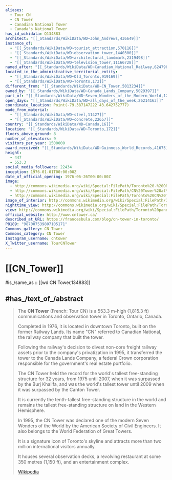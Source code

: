 ```yaml
---
aliases:
  - Tour CN
  - CN Tower
  - Canadian National Tower
  - Canada's National Tower
has_id_wikidata: Q134883
architect: "[[_Standards/WikiData/WD~John_Andrews,436649]]"
instance_of:
  - "[[_Standards/WikiData/WD~tourist_attraction,570116]]"
  - "[[_Standards/WikiData/WD~observation_tower,1440300]]"
  - "[[_Standards/WikiData/WD~architectural_landmark,2319498]]"
  - "[[_Standards/WikiData/WD~television_tower,11166728]]"
named_after: "[[_Standards/WikiData/WD~Canadian_National_Railway,624798]]"
located_in_the_administrative_territorial_entity:
  - "[[_Standards/WikiData/WD~Old_Toronto,919169]]"
  - "[[_Standards/WikiData/WD~Toronto,172]]"
different_from: "[[_Standards/WikiData/WD~CN_Tower,5013234]]"
owned_by: "[[_Standards/WikiData/WD~Canada_Lands_Company,5029397]]"
part_of: "[[_Standards/WikiData/WD~Seven_Wonders_of_the_Modern_World,12800832]]"
open_days: "[[_Standards/WikiData/WD~all_days_of_the_week,26214163]]"
coordinate_location: Point(-79.387147222 43.642752777)
made_from_material:
  - "[[_Standards/WikiData/WD~steel,11427]]"
  - "[[_Standards/WikiData/WD~concrete,22657]]"
country: "[[_Standards/WikiData/WD~Canada,16]]"
location: "[[_Standards/WikiData/WD~Toronto,172]]"
floors_above_ground: 8
number_of_elevators: 9
visitors_per_year: 1500000
award_received: "[[_Standards/WikiData/WD~Guinness_World_Records,41675]]"
height:
  - 447
  - 553.3
social_media_followers: 22434
inception: 1976-01-01T00:00:00Z
date_of_official_opening: 1976-06-26T00:00:00Z
image:
  - http://commons.wikimedia.org/wiki/Special:FilePath/Toronto%20-%20ON%20-%20Toronto%20Harbourfront7.jpg
  - http://commons.wikimedia.org/wiki/Special:FilePath/CN%20Tower%20at%20Toronto%2004.jpg
  - http://commons.wikimedia.org/wiki/Special:FilePath/Toronto%20CN%20Tower%20%2810727811685%29.jpg
image_of_interior: http://commons.wikimedia.org/wiki/Special:FilePath/Inside%20360%20Restaurant%20%282%29%20%2822976554285%29.jpg
nighttime_view: http://commons.wikimedia.org/wiki/Special:FilePath/Toronto%20-%20ON%20-%20CN%20Tower%20bei%20Nacht2.jpg
view: http://commons.wikimedia.org/wiki/Special:FilePath/Toronto%20panorama.jpg
official_website: http://www.cntower.ca/
described_at_URL: https://francesbula.com/blog/cn-tower-in-toronto/
P8189: "987007539807105171"
Commons_gallery: CN Tower
Commons_category: CN Tower
Instagram_username: cntower
X_Twitter_username: TourCNTower
---
```


# [[CN_Tower]] 

#is_/same_as :: [[wd CN Tower,134883]]

## #has_/text_of_/abstract 

> The **CN Tower** (French: Tour CN) is a 553.3 m-high (1,815.3 ft) communications 
> and observation tower in Toronto, Ontario, Canada. 
> 
> Completed in 1976, it is located in downtown Toronto, built on the former Railway Lands. 
> Its name "CN" referred to Canadian National, the railway company that built the tower. 
> 
> Following the railway's decision to divest non-core freight railway assets 
> prior to the company's privatization in 1995, it transferred the tower to the Canada Lands Company, 
> a federal Crown corporation responsible for the government's real estate portfolio.
>
> The CN Tower held the record for the world's tallest free-standing structure for 32 years, 
> from 1975 until 2007, when it was surpassed by the Burj Khalifa, 
> and was the world's tallest tower until 2009 when it was surpassed by the Canton Tower. 
> 
> It is currently the tenth-tallest free-standing structure in the world 
> and remains the tallest free-standing structure on land in the Western Hemisphere. 
> 
> In 1995, the CN Tower was declared one of the modern Seven Wonders of the World 
> by the American Society of Civil Engineers. 
> It also belongs to the World Federation of Great Towers.
>
> It is a signature icon of Toronto's skyline 
> and attracts more than two million international visitors annually. 
> 
> It houses several observation decks, a revolving restaurant at some 350 metres (1,150 ft), 
> and an entertainment complex.
>
> [Wikipedia](https://en.wikipedia.org/wiki/CN%20Tower) 

